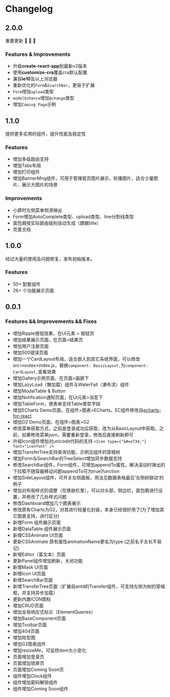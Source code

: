 Changelog
=========

2.0.0
-----
重要更新 :tada: :tada: :tada: 

### Features & Improvements
* 升级**create-react-app**到最新v2版本
* 使用**customize-cra**覆盖cra默认配置
* 兼容**ie10**及以上浏览器
* 重新优化的`Form`&`ScarchBar`，更易于扩展
* `Form`增加`upload`类型
* `modelEnhance`增加`@change`类型
* 增加`Coming Page`示例

1.1.0
-----
提供更多实用的组件，提升性能及稳定性

### Features
* 增加多级路由支持
* 增加Tabs布局
* 增加打印组件
* 增加BannerMng组件，可用于管理首页图片展示，轮播图片，适合少量图片、展示大图片的场景
### Improvements
* 小屏时左侧菜单侧滑弹出
* Form增加AutoComplete类型、upload类型、line分割线类型
* 面包屑按实际路由级别自动生成（跟据title）
* 完善文档

1.0.0
-----
经过大量的使用及问题修复，发布初始版本。

### Features
* 50+ 配套组件
* 26+ 个功能展示页面

0.0.1
-----

### Features && Improvements && Fixes

* 增加Ripple按钮效果，在UI元素 > 按钮页
* 增加结果展示页面，在页面>结果页
* 增加用户注册页面
* 增加500错误页面
* 增加一个CardLayout布局，适合嵌入到其它系统界面，可以修改src>routes>index.js，替换`component: BasicLayout,`为`component: CardLayout,`查看效果
* 增加Gallery示例页面，在页面>画廊下
* 增加LazyLoad（懒加载）组件与WaterFall（瀑布流）组件
* 增加ModalTable & Button
* 增加Notification通知页面，在UI元素>消息下
* 增加TableForm，使表单支持Table类型字段 
* 增加ECharts Demo页面，在组件>图表>ECharts，EC组件修改自[echarts-for-react](https://github.com/hustcc/echarts-for-react)
* 增加G2 Demo页面，在组件>图表>G2
* 修改菜单获取方式，之前是登录成功后获取，改为从BasicLayout中获取。之前，如果修改菜单json，需要重新登录，修改后直接刷新即可
* 升级Icon组件增加对unicode代码的支持 `<Icon type={"&#xe734;"} font="iconfont" />`
* 增加TransferTree支持查询功能，示例见组件的穿梭树
* 增加Form与SearchBar的TreeSelect增加异步数据支持
* 修改SearchBar组件，Form组件，可增加appendTo属性，解决滚动时弹出的下拉框不随容器移动问题appendTo可为true|function
* 增加SideLayout组件，可开关左侧面板，用法见数据表格最后‘左侧树联动’的例子
* 增加对布局样式的调整（在换肤栏里），可以对头部，侧边栏，面包屑进行设置，并修改了几处样式问题
* 修改Dashboard增加几个图表展示
* 修改原有Charts为G2，对其进行轻量化封装，本身已经很好用了(为了增加其它图表支持，进行区分)
* 新增Form 组件展示页面
* 新增DataTable 组件展示页面
* 新增CSSAnimate UI页面
* 更新CSSAnimate 原有属性animationName更名为type (之前名子太长不易记)
* 新增Editor（富文本）页面
* 更新Panel组件增加刷新，关闭功能
* 新增Mask UI页面
* 新增Icon UI页面
* 新增SearchBar页面
* 新增TransferTree页面（扩展自antd的Transfer组件，可支持左侧为树的穿缩框，并支持异步加载）
* 更新内置ICON图标
* 增加CRUD页面
* 增加全局响应式标示（ElementQueries）
* 增加BaseComponent页面
* 增加Toolbar页面
* 增加404页面
* 增加柱型图
* 增加G2图表组件
* 增加resizeMe，可监控dom大小变化
* 页面增加登录页
* 页面增加锁屏页
* 页面增加Coming Soon页
* 组件增加Clock组件
* 组件增加密码解锁组件
* 组件增加Coming Soon组件